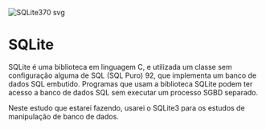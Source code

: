 ![SQLite370 svg](https://user-images.githubusercontent.com/59518539/76660381-8ec42200-6557-11ea-94d5-99d4340db180.png)

# SQLite

  SQLite é uma biblioteca em linguagem C, e utilizada um classe sem configuração alguma de SQL (SQL Puro) 92, que implementa um banco de dados SQL embutido. Programas que usam a biblioteca SQLite podem ter acesso a banco de dados SQL sem executar um processo SGBD separado.
  
  Neste estudo que estarei fazendo, usarei o SQLite3 para os estudos de manipulação de banco de dados.
